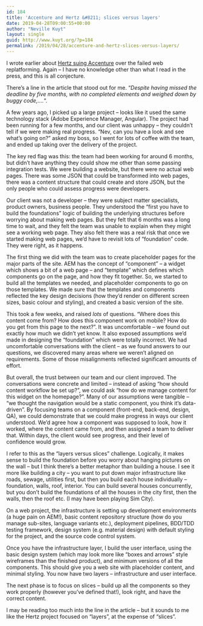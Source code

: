 ```yaml
---
id: 184
title: 'Accenture and Hertz &#8211; slices versus layers'
date: 2019-04-28T09:00:55+00:00
author: "Neville Kuyt"
layout: single
guid: http://www.kuyt.org/?p=184
permalink: /2019/04/28/accenture-and-hertz-slices-versus-layers/
---
```

I wrote earlier about [Hertz suing Accenture](http://www.kuyt.org/2019/04/26/thoughts-on-the-hertz-accenture-lawsuit/) over the failed web replatforming. Again &#8211; I have no knowledge other than what I read in the press, and this is all conjecture.

There&#8217;s a line in the article that stood out for me. &#8220;_Despite having missed the deadline by five months, with no completed elements and weighed down by buggy code,&#8230;._&#8220;. 

A few years ago, I picked up a large project &#8211; looks like it used the same technology stack (Adobe Experience Manager, Angular). The project had been running for a few months, and our client was unhappy &#8211; they couldn&#8217;t tell if we were making real progress. &#8220;Nev, can you have a look and see what&#8217;s going on?&#8221; asked my boss, so I went for lots of coffee with the team, and ended up taking over the delivery of the project.

The key red flag was this: the team had been working for around 6 months, but didn&#8217;t have anything they could show me other than some passing integration tests. We were building a website, but there were no actual web pages. There was some JSON that could be transformed into web pages, there was a content structure that could create and store JSON, but the only people who could assess progress were developers.

Our client was not a developer &#8211; they were subject matter specialists, product owners, business people. They understood the &#8220;first you have to build the foundations&#8221; logic of building the underlying structures before worrying about making web pages. But they felt that 6 months was a long time to wait, and they felt the team was unable to explain when they might see a working web page. They also felt there was a real risk that once we started making web pages, we&#8217;d have to revisit lots of &#8220;foundation&#8221; code. They were right, as it happens.

The first thing we did with the team was to create placeholder pages for the major parts of the site. AEM has the concept of &#8220;component&#8221; &#8211; a widget which shows a bit of a web page &#8211; and &#8220;template&#8221; which defines which components go on the page, and how they fit together. So, we started to build all the templates we needed, and placeholder components to go on those templates. We made sure that the templates and components reflected the key design decisions (how they&#8217;d render on different screen sizes, basic colour and styling), and created a basic version of the site. 

This took a few weeks, and raised _lots_ of questions. &#8220;Where does this content come from? How does this component work on mobile? How do you get from this page to the next?&#8221;. It was uncomfortable &#8211; we found out exactly how much we didn&#8217;t yet know. It also exposed assumptions we&#8217;d made in designing the &#8220;foundation&#8221; which were totally incorrect. We had uncomfortable conversations with the client &#8211; as we found answers to our questions, we discovered many areas where we weren&#8217;t aligned on requirements. Some of those misalignments reflected significant amounts of effort.

But overall, the trust between our team and our client improved. The conversations were concrete and limited &#8211; instead of asking &#8220;how should content workflow be set up?&#8221;, we could ask &#8220;how do we manage content for this widget on the homepage?&#8221;. Many of our assumptions were tangible &#8211; &#8220;we thought the navigation would be a static component, you think it&#8217;s data-driven&#8221;. By focusing teams on a component (front-end, back-end, design, QA), we could demonstrate that we could make progress in ways our client understood. We&#8217;d agree how a component was supposed to look, how it worked, where the content came from, and then assigned a team to deliver that. Within days, the client would see progress, and their level of confidence would grow.

I refer to this as the &#8220;layers versus slices&#8221; challenge. Logically, it makes sense to build the foundation before you worry about hanging pictures on the wall &#8211; but I think there&#8217;s a better metaphor than building a house. I see it more like building a city &#8211; you want to put down major infrastructure like roads, sewage, utilities first, but then you build each house individually &#8211; foundation, walls, roof, interior. You can build several houses concurrently, but you don&#8217;t build the foundations of all the houses in the city first, then the walls, then the roof etc. (I may have been playing Sim City).

On a web project, the infrastructure is setting up development environments (a huge pain on AEM!), basic content repository structure (how do you manage sub-sites, language variants etc.), deployment pipelines, BDD/TDD testing framework, design system (e.g. material design) with default styling for the project, and the source code control system. 

Once you have the infrastructure layer, I build the user interface, using the basic design system (which may look more like &#8220;boxes and arrows&#8221; style wireframes than the finished product), and minimum versions of all the components. This should give you a web site with placeholder content, and minimal styling. You now have two layers &#8211; infrastructure and user interface. 

The next phase is to focus on slices &#8211; build up all the components so they work properly (however you&#8217;ve defined that!), look right, and have the correct content.

I may be reading too much into the line in the article &#8211; but it sounds to me like the Hertz project focused on &#8220;layers&#8221;, at the expense of &#8220;slices&#8221;.
